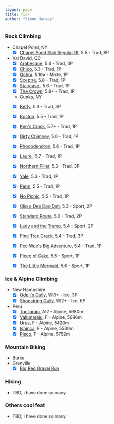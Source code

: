 ```yaml
---
layout: page
title: Tick
author: "Simon Harvey"
---
```


### Rock Climbing
* Chapel Pond, NY
  - [x] [Chapel Pond Slab Regular Rt](https://www.mountainproject.com/route/106411030/regular-route), 5.5 - Trad, 8P
* Val David, QC
  - [x] [Arabesque](https://www.mountainproject.com/route/108380035/arabesque), 5.4 - Trad, 3P
  - [x] [Chico](https://www.mountainproject.com/route/110523985/chico), 5.3 - Trad, 1P
  - [x] [Ochra](https://www.mountainproject.com/route/108145859/ochra), 5.10a - Mixte, 1P
  - [x] [Sceptre](https://www.mountainproject.com/route/109006250/sceptre), 5.8 - Trad, 1P
  - [x] [Staircase ](https://www.mountainproject.com/route/108411431/staircase), 5.6 - Trad, 1P
  - [x] [The Crown](https://www.mountainproject.com/route/109194197/the-crown), 5.8+ - Trad, 1P
  * Gunks, NY
  - [x] [Betty](https://www.mountainproject.com/route/105920873/betty), 5.3 - Trad, 3P
  - [x] [Boston](https://www.mountainproject.com/route/106031901/boston), 5.5 - Trad, 1P
  - [x] [Ken's Crack](https://www.mountainproject.com/route/105799779/kens-crack), 5.7+ - Trad, 1P
  - [x] [Dirty Chimney](https://www.mountainproject.com/route/106511488/dirty-chimney), 5.0 - Trad, 1P
  - [x] [Rhododendron](https://www.mountainproject.com/route/105810485/rhododendron), 5.6 - Trad, 1P
  - [x] [Laurel](https://www.mountainproject.com/route/105810464/laurel), 5.7 - Trad, 1P
  - [x] [Northern Pillar](https://www.mountainproject.com/route/105939747/northern-pillar), 5.3 - Trad, 3P
  - [x] [Yale](https://www.mountainproject.com/route/109149831/yale), 5.3 - Trad, 1P
  - [x] [Penn](https://www.mountainproject.com/route/113805195/penn), 5.5 - Trad, 1P
  - [x] [No Picnic](https://www.mountainproject.com/route/106133879/no-picnic), 5.5 - Trad, 1P
  - [x] [Clip a Dee Doo Dah](https://www.mountainproject.com/route/105888037/clip-a-dee-doo-dah), 5.3 - Sport, 2P
  - [x] [Standard Route](https://www.mountainproject.com/route/106397749/standard-route), 5.3 - Trad, 2P
  - [x] [Lady and the Tramp](https://www.mountainproject.com/route/106057108/lady-and-the-tramp), 5.4 - Sport, 2P
  - [x] [Pine Tree Crack](https://www.mountainproject.com/route/106057097/pine-tree-crack), 5.4 - Trad, 3P
  - [x] [Pee Wee's Big Adventure](https://www.mountainproject.com/route/105966723/pee-wees-big-adventure), 5.4 - Trad, 1P
  - [x] [Piece of Cake](https://www.mountainproject.com/route/106491699/piece-of-cake), 5.5 - Sport, 1P
  - [x] [The Little Mermaid](https://www.mountainproject.com/route/106454898/the-little-mermaid), 5.6 - Sport, 1P


### Ice & Alpine Climbing
* New Hampshire
  - [x] [Odell's Gully](https://www.mountainproject.com/route/106449898/odells-gully), WI3+ - Ice, 3P
  - [x] [Shoestring Gully](https://www.mountainproject.com/route/106100769/shoestring-gully), WI2+ - Ice, 6P
* Peru
  - [x] [Tocllaraju](https://www.mountainproject.com/route/112083010/tocllaraju-northwest-ridge), AI2 - Alpine, 5980m
  - [x] [Vallunaraju](https://www.mountainproject.com/route/111929198/southwestern-route), F - Alpine, 5686m
  - [x] [Urus](https://www.mountainproject.com/route/106370657/southeast-slopes-to-east-ridge-urus-este-5420mts), F - Alpine, 5420m
  - [x] [Ishinca](https://www.mountainproject.com/route/106407702/ishinca-5530m-northwest-slopes), F - Alpine, 5530m
  - [x] [Pisco](https://www.mountainproject.com/route/106376347/pisco-normal-route), F - Alpine, 5752m

### Mountain Biking
* Burke
* Grenville
  - [x] [Big Red Gravel Run](https://www.bigredgravelrun.com/)

### Hiking
* TBD, i have done so many

### Others cool feat
* TBD, i have done so many
